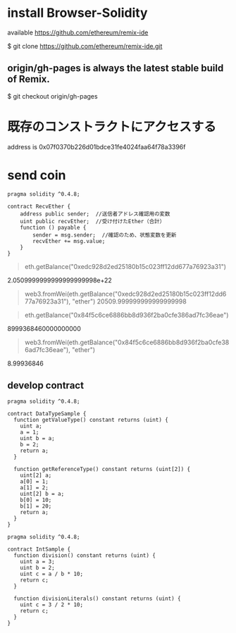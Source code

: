 # install Browser-Solidity

available https://github.com/ethereum/remix-ide

$ git clone https://github.com/ethereum/remix-ide.git

## origin/gh-pages is always the latest stable build of Remix.

$ git checkout origin/gh-pages


# 既存のコンストラクトにアクセスする

address is 0x07f0370b226d01bdce31fe4024faa64f78a3396f


# send coin

```
pragma solidity ^0.4.8;

contract RecvEther {
    address public sender;  //送信者アドレス確認用の変数
    uint public recvEther;  //受け付けたEther（合計）
    function () payable {
        sender = msg.sender;  //確認のため、状態変数を更新
        recvEther += msg.value;
    }
}
```

> eth.getBalance("0xedc928d2ed25180b15c023ff12dd677a76923a31")

2.0509999999999999999998e+22
> web3.fromWei(eth.getBalance("0xedc928d2ed25180b15c023ff12dd677a76923a31"), "ether")
20509.999999999999999998

> eth.getBalance("0x84f5c6ce6886bb8d936f2ba0cfe386ad7fc36eae")

8999368460000000000
> web3.fromWei(eth.getBalance("0x84f5c6ce6886bb8d936f2ba0cfe386ad7fc36eae"), "ether")

8.99936846


## develop contract

```
pragma solidity ^0.4.8;

contract DataTypeSample {
  function getValueType() constant returns (uint) {
    uint a;
    a = 1;
    uint b = a;
    b = 2;
    return a;
  }

  function getReferenceType() constant returns (uint[2]) {
    uint[2] a;
    a[0] = 1;
    a[1] = 2;
    uint[2] b = a;
    b[0] = 10;
    b[1] = 20;
    return a;
  }
}
```

```
pragma solidity ^0.4.8;

contract IntSample {
  function division() constant returns (uint) {
    uint a = 3;
    uint b = 2;
    uint c = a / b * 10;
    return c;
  }

  function divisionLiterals() constant returns (uint) {
    uint c = 3 / 2 * 10;
    return c;
  }
}
```
